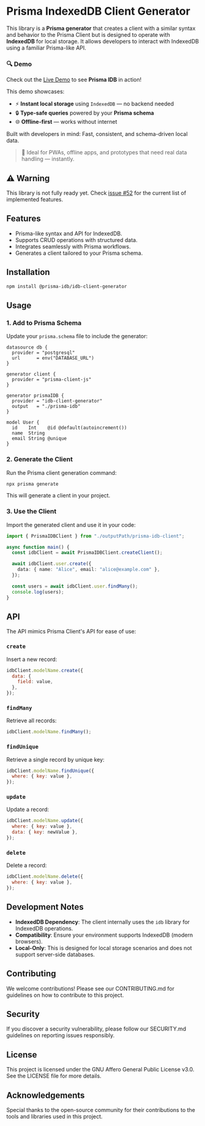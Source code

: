 # Prisma IndexedDB Client Generator

This library is a **Prisma generator** that creates a client with a similar syntax and behavior to the Prisma Client but is designed to operate with **IndexedDB** for local storage. It allows developers to interact with IndexedDB using a familiar Prisma-like API.

### 🔍 Demo

Check out the [Live Demo](https://prisma-idb.github.io/pidb-kanban-example/) to see **Prisma IDB** in action!

This demo showcases:

* ⚡ **Instant local storage** using `IndexedDB` — no backend needed
* 🔒 **Type-safe queries** powered by your **Prisma schema**
* 🌐 **Offline-first** — works without internet

Built with developers in mind: Fast, consistent, and schema-driven local data.

> 🧠 Ideal for PWAs, offline apps, and prototypes that need real data handling — instantly.

## ⚠️ Warning

This library is not fully ready yet. Check [issue #52](https://github.com/prisma-idb/idb-client-generator/issues/52) for the current list of implemented features.

## Features

- Prisma-like syntax and API for IndexedDB.
- Supports CRUD operations with structured data.
- Integrates seamlessly with Prisma workflows.
- Generates a client tailored to your Prisma schema.

## Installation

```bash
npm install @prisma-idb/idb-client-generator
```

## Usage

### 1. Add to Prisma Schema

Update your `prisma.schema` file to include the generator:

```prisma
datasource db {
  provider = "postgresql"
  url      = env("DATABASE_URL")
}

generator client {
  provider = "prisma-client-js"
}

generator prismaIDB {
  provider = "idb-client-generator"
  output   = "./prisma-idb"
}

model User {
  id    Int    @id @default(autoincrement())
  name  String
  email String @unique
}
```

### 2. Generate the Client

Run the Prisma client generation command:

```bash
npx prisma generate
```

This will generate a client in your project.

### 3. Use the Client

Import the generated client and use it in your code:

```typescript
import { PrismaIDBClient } from "./outputPath/prisma-idb-client";

async function main() {
  const idbClient = await PrismaIDBClient.createClient();

  await idbClient.user.create({
    data: { name: "Alice", email: "alice@example.com" },
  });

  const users = await idbClient.user.findMany();
  console.log(users);
}
```

## API

The API mimics Prisma Client's API for ease of use:

### `create`

Insert a new record:

```javascript
idbClient.modelName.create({
  data: {
    field: value,
  },
});
```

### `findMany`

Retrieve all records:

```javascript
idbClient.modelName.findMany();
```

### `findUnique`

Retrieve a single record by unique key:

```javascript
idbClient.modelName.findUnique({
  where: { key: value },
});
```

### `update`

Update a record:

```javascript
idbClient.modelName.update({
  where: { key: value },
  data: { key: newValue },
});
```

### `delete`

Delete a record:

```javascript
idbClient.modelName.delete({
  where: { key: value },
});
```

## Development Notes

- **IndexedDB Dependency**: The client internally uses the `idb` library for IndexedDB operations.
- **Compatibility**: Ensure your environment supports IndexedDB (modern browsers).
- **Local-Only**: This is designed for local storage scenarios and does not support server-side databases.

## Contributing
We welcome contributions! Please see our CONTRIBUTING.md for guidelines on how to contribute to this project.

## Security
If you discover a security vulnerability, please follow our SECURITY.md guidelines on reporting issues responsibly.

## License
This project is licensed under the GNU Affero General Public License v3.0. See the LICENSE file for more details.

## Acknowledgements
Special thanks to the open-source community for their contributions to the tools and libraries used in this project.
